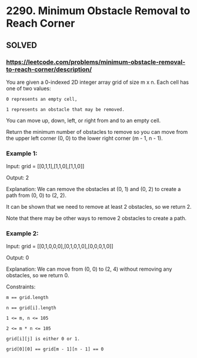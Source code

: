 # 2290. Minimum Obstacle Removal to Reach Corner

## SOLVED
### https://leetcode.com/problems/minimum-obstacle-removal-to-reach-corner/description/
You are given a 0-indexed 2D integer array grid of size m x n. Each cell has one of two values:





	0 represents an empty cell,

	1 represents an obstacle that may be removed.





You can move up, down, left, or right from and to an empty cell.



Return the minimum number of obstacles to remove so you can move from the upper left corner (0, 0) to the lower right corner (m - 1, n - 1).





### Example 1:





Input: grid = [[0,1,1],[1,1,0],[1,1,0]]


Output: 2



Explanation: We can remove the obstacles at (0, 1) and (0, 2) to create a path from (0, 0) to (2, 2).

It can be shown that we need to remove at least 2 obstacles, so we return 2.

Note that there may be other ways to remove 2 obstacles to create a path.





### Example 2:





Input: grid = [[0,1,0,0,0],[0,1,0,1,0],[0,0,0,1,0]]


Output: 0



Explanation: We can move from (0, 0) to (2, 4) without removing any obstacles, so we return 0.







Constraints:





	m == grid.length

	n == grid[i].length

	1 <= m, n <= 105

	2 <= m * n <= 105

	grid[i][j] is either 0 or 1.

	grid[0][0] == grid[m - 1][n - 1] == 0



